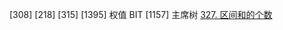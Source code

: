 [308]
[218]
[315]
[1395] 权值 BIT
[1157] 主席树
[327. 区间和的个数](https://leetcode-cn.com/problems/count-of-range-sum/)
